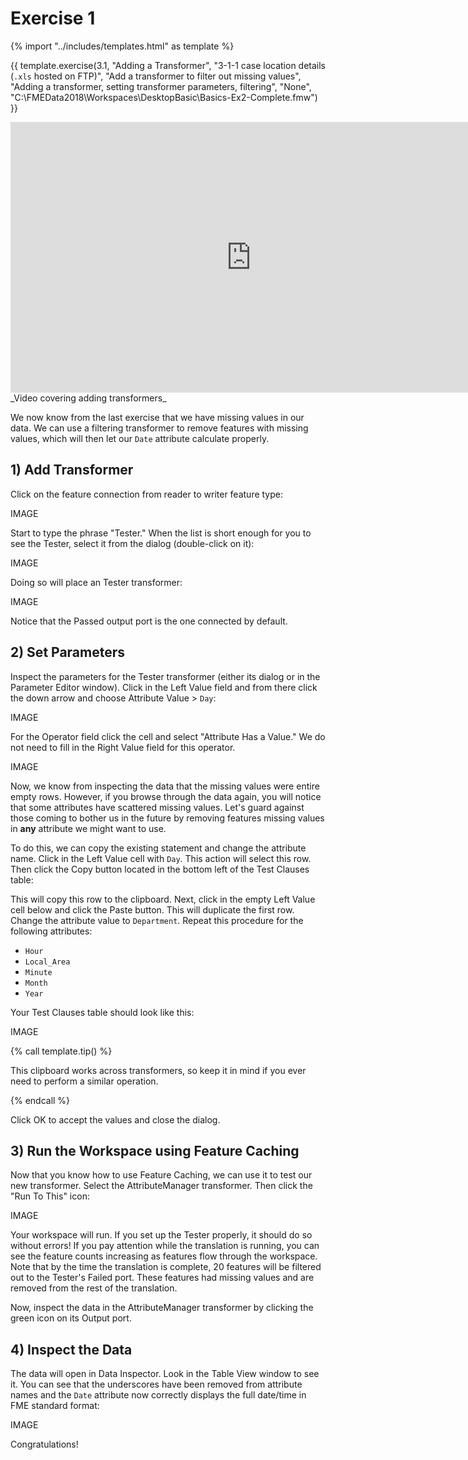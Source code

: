# Exercise 1

{% import "../includes/templates.html" as template %}

{{ template.exercise(3.1,
               "Adding a Transformer",
               "3-1-1 case location details (`.xls` hosted on FTP)",
               "Add a transformer to filter out missing values",
               "Adding a transformer, setting transformer parameters, filtering",
               "None",
               "C:\FMEData2018\Workspaces\DesktopBasic\Basics-Ex2-Complete.fmw")
}}

<iframe width="770" height="433" src="https://www.youtube.com/embed/?listType=playlist&list=PLFxZDg3GNCguPKqew9ZvqCNZCZOoiwtC5&index=2" frameborder="0" allow="autoplay; encrypted-media" allowfullscreen></iframe>
_Video covering adding transformers_

We now know from the last exercise that we have missing values in our data. We can use a filtering transformer to remove features with missing values, which will then let our `Date` attribute calculate properly.

## 1) Add Transformer

Click on the feature connection from reader to writer feature type:

IMAGE

Start to type the phrase "Tester." When the list is short enough for you to see the Tester, select it from the dialog (double-click on it):

IMAGE

Doing so will place an Tester transformer:

IMAGE

Notice that the Passed output port is the one connected by default.

## 2) Set Parameters

Inspect the parameters for the Tester transformer (either its dialog or in the Parameter Editor window). Click in the Left Value field and from there click the down arrow and choose Attribute Value > `Day`:

IMAGE

For the Operator field click the cell and select "Attribute Has a Value." We do not need to fill in the Right Value field for this operator.

IMAGE

Now, we know from inspecting the data that the missing values were entire empty rows. However, if you browse through the data again, you will notice that some attributes have scattered missing values. Let's guard against those coming to bother us in the future by removing features missing values in **any** attribute we might want to use.

To do this, we can copy the existing statement and change the attribute name. Click in the Left Value cell with `Day`. This action will select this row. Then click the Copy button located in the bottom left of the Test Clauses table:

This will copy this row to the clipboard. Next, click in the empty Left Value cell below and click the Paste button. This will duplicate the first row. Change the attribute value to `Department`. Repeat this procedure for the following attributes:

- `Hour`
- `Local_Area`
- `Minute`
- `Month`
- `Year`

Your Test Clauses table should look like this:

IMAGE

{% call template.tip() %}

This clipboard works across transformers, so keep it in mind if you ever need to perform a similar operation.

{% endcall %}

Click OK to accept the values and close the dialog.

## 3) Run the Workspace using Feature Caching

Now that you know how to use Feature Caching, we can use it to test our new transformer. Select the AttributeManager transformer. Then click the "Run To This" icon:

IMAGE

Your workspace will run. If you set up the Tester properly, it should do so without errors! If you pay attention while the translation is running, you can see the feature counts increasing as features flow through the workspace. Note that by the time the translation is complete, 20 features will be filtered out to the Tester's Failed port. These features had missing values and are removed from the rest of the translation.

Now, inspect the data in the AttributeManager transformer by clicking the green icon on its Output port.

## 4) Inspect the Data

The data will open in Data Inspector. Look in the Table View window to see it. You can see that the underscores have been removed from attribute names and the `Date` attribute now correctly displays the full date/time in FME standard format:

IMAGE

Congratulations!
